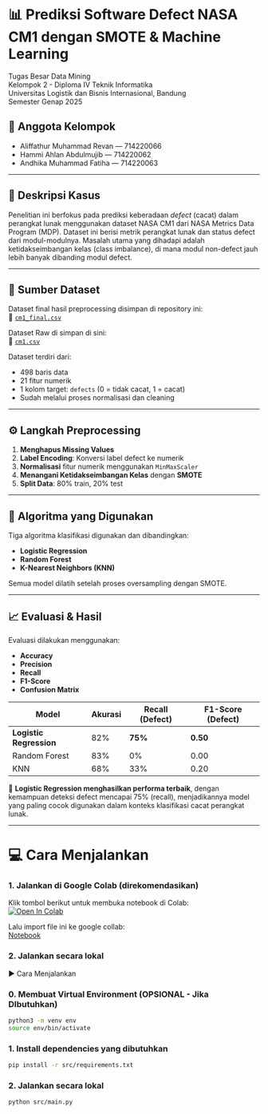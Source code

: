 # 📊 Prediksi Software Defect NASA CM1 dengan SMOTE & Machine Learning

Tugas Besar Data Mining  
Kelompok 2 - Diploma IV Teknik Informatika  
Universitas Logistik dan Bisnis Internasional, Bandung  
Semester Genap 2025

## 👥 Anggota Kelompok

- Aliffathur Muhammad Revan — 714220066  
- Hammi Ahlan Abdulmujib — 714220062  
- Andhika Muhammad Fatiha — 714220063  

---

## 🧩 Deskripsi Kasus

Penelitian ini berfokus pada prediksi keberadaan *defect* (cacat) dalam perangkat lunak menggunakan dataset NASA CM1 dari NASA Metrics Data Program (MDP). Dataset ini berisi metrik perangkat lunak dan status defect dari modul-modulnya. Masalah utama yang dihadapi adalah ketidakseimbangan kelas (class imbalance), di mana modul non-defect jauh lebih banyak dibanding modul defect.

---

## 💾 Sumber Dataset

Dataset final hasil preprocessing disimpan di repository ini:  
📄 [`cm1_final.csv`](https://github.com/nekowawolf/NASA-promise-dataset/blob/main/cm1_final-23-07-2025.csv)

Dataset Raw di simpan di sini:  
📄 [`cm1.csv`](https://github.com/ApoorvaKrisna/NASA-promise-dataset-repository/)


Dataset terdiri dari:
- 498 baris data
- 21 fitur numerik
- 1 kolom target: `defects` (0 = tidak cacat, 1 = cacat)
- Sudah melalui proses normalisasi dan cleaning

---

## ⚙️ Langkah Preprocessing

1. **Menghapus Missing Values**  
2. **Label Encoding**: Konversi label defect ke numerik  
3. **Normalisasi** fitur numerik menggunakan `MinMaxScaler`  
4. **Menangani Ketidakseimbangan Kelas** dengan **SMOTE**  
5. **Split Data**: 80% train, 20% test

---

## 🤖 Algoritma yang Digunakan

Tiga algoritma klasifikasi digunakan dan dibandingkan:

- **Logistic Regression**
- **Random Forest**
- **K-Nearest Neighbors (KNN)**

Semua model dilatih setelah proses oversampling dengan SMOTE.

---

## 📈 Evaluasi & Hasil

Evaluasi dilakukan menggunakan:
- **Accuracy**
- **Precision**
- **Recall**
- **F1-Score**
- **Confusion Matrix**

| Model               | Akurasi | Recall (Defect) | F1-Score (Defect) |
|---------------------|---------|------------------|-------------------|
| **Logistic Regression** | 82%     | **75%**           | **0.50**          |
| Random Forest        | 83%     | 0%               | 0.00              |
| KNN                  | 68%     | 33%              | 0.20              |

📌 **Logistic Regression menghasilkan performa terbaik**, dengan kemampuan deteksi defect mencapai 75% (recall), menjadikannya model yang paling cocok digunakan dalam konteks klasifikasi cacat perangkat lunak.

---

# 💻 Cara Menjalankan

### 1. Jalankan di Google Colab (direkomendasikan)

Klik tombol berikut untuk membuka notebook di Colab:  
[![Open In Colab](https://colab.research.google.com/assets/colab-badge.svg)](https://colab.research.google.com/)

Lalu import file ini ke google collab:  
[Notebook](https://github.com/nekowawolf/tugas-besar-datamining-kelompok2/tree/main/notebook)

### 2. Jalankan secara lokal

▶️ Cara Menjalankan

### 0. Membuat Virtual Environment (OPSIONAL - Jika DIbutuhkan)
```bash
python3 -m venv env
source env/bin/activate
```

### 1. Install dependencies yang dibutuhkan
```bash
pip install -r src/requirements.txt
```

### 2. Jalankan secara lokal

```bash
python src/main.py
```
